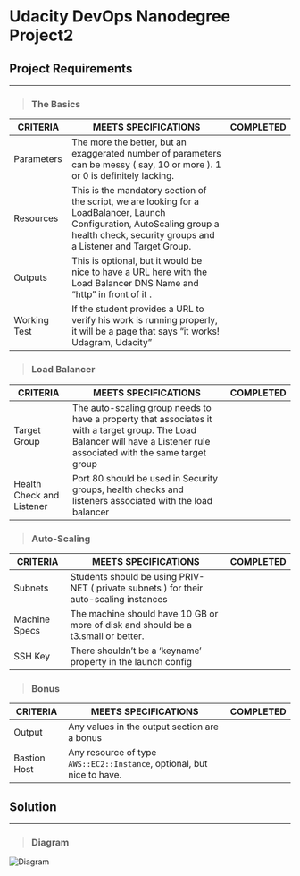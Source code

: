 # Udacity DevOps Nanodegree Project2

## Project Requirements
---
> ### The Basics

|CRITERIA|MEETS SPECIFICATIONS|COMPLETED|
|---|---|---|
|Parameters| The more the better, but an exaggerated number of parameters can be messy ( say, 10 or more ). 1 or 0 is definitely lacking.|
|Resources|This is the mandatory section of the script, we are looking for a LoadBalancer, Launch Configuration, AutoScaling group a health check, security groups and a Listener and Target Group.||
|Outputs|This is optional, but it would be nice to have a URL here with the Load Balancer DNS Name and “http” in front of it .||
|Working Test|If the student provides a URL to verify his work is running properly, it will be a page that says “it works! Udagram, Udacity”||

> ### Load Balancer

|CRITERIA|MEETS SPECIFICATIONS|COMPLETED|
|---|---|---|
|Target Group|The auto-scaling group needs to have a property that associates it with a target group. The Load Balancer will have a Listener rule associated with the same target group||
|Health Check and Listener|Port 80 should be used in Security groups, health checks and listeners associated with the load balancer||

> ### Auto-Scaling

|CRITERIA|MEETS SPECIFICATIONS|COMPLETED|
|---|---|---|
|Subnets|Students should be using PRIV-NET ( private subnets ) for their auto-scaling instances||
|Machine Specs|The machine should have 10 GB or more of disk and should be a t3.small or better.||
|SSH Key|There shouldn’t be a ‘keyname’ property in the launch config||

> ### Bonus

|CRITERIA|MEETS SPECIFICATIONS|COMPLETED|
|---|---|---|
|Output|Any values in the output section are a bonus||
|Bastion Host|Any resource of type `AWS::EC2::Instance`, optional, but nice to have.|

## Solution
---

> ### Diagram

![Diagram](/docs/Project_#2_Udacity_CDE_nanodegree.png)